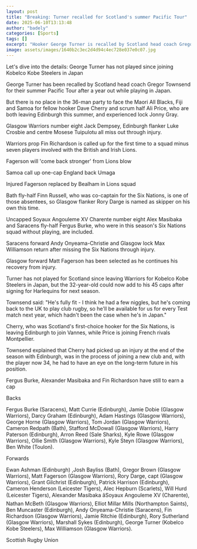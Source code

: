 ```yaml
---
layout: post
title: "Breaking: Turner recalled for Scotland's summer Pacific Tour"
date: 2025-06-10T13:13:48
author: "badely"
categories: [Sports]
tags: []
excerpt: "Hooker George Turner is recalled by Scotland head coach Gregor Townsend for their summer Pacific Tour after a year out while playing in Japan."
image: assets/images/1640b2c3ec2d4d94c4ec728e037e0c07.jpg
---
```


Let's dive into the details: George Turner has not played since joining Kobelco Kobe Steelers in Japan

George Turner has been recalled by Scotland head coach Gregor Townsend for their summer Pacific Tour after a year out while playing in Japan.

But there is no place in the 36-man party to face the Maori All Blacks, Fiji and Samoa for fellow hooker Dave Cherry and scrum half Ali Price, who are both leaving Edinburgh this summer, and experienced lock Jonny Gray.

Glasgow Warriors number eight Jack Dempsey, Edinburgh flanker Luke Crosbie and centre Mosese Tuipulotu all miss out through injury.

Warriors prop Fin Richardson is called up for the first time to a squad minus seven players involved with the British and Irish Lions.

Fagerson will 'come back stronger' from Lions blow

Samoa call up one-cap England back Umaga

Injured Fagerson replaced by Bealham in Lions squad

Bath fly-half Finn Russell, who was co-captain for the Six Nations, is one of those absentees, so Glasgow flanker Rory Darge is named as skipper on his own this time.

Uncapped Soyaux Angouleme XV Charente number eight Alex Masibaka and Saracens fly-half Fergus Burke, who were in this season's Six Nations squad without playing, are included.

Saracens forward Andy Onyeama-Christie and Glasgow lock Max Williamson return after missing the Six Nations through injury.

Glasgow forward Matt Fagerson has been selected as he continues his recovery from injury.

Turner has not played for Scotland since leaving Warriors for Kobelco Kobe Steelers in Japan, but the 32-year-old could now add to his 45 caps after signing for Harlequins for next season.

Townsend said: "He's fully fit - I think he had a few niggles, but he's coming back to the UK to play club rugby, so he'll be available for us for every Test match next year, which hadn't been the case when he's in Japan."

Cherry, who was Scotland's first-choice hooker for the Six Nations, is leaving Edinburgh to join Vannes, while Price is joining French rivals Montpellier.

Townsend explained that Cherry had picked up an injury at the end of the season with Edinburgh, was in the process of joining a new club and, with the player now 34, he had to have an eye on the long-term future in his position.

Fergus Burke, Alexander Masibaka and Fin Richardson have still to earn a cap

Backs

Fergus Burke  (Saracens), Matt Currie (Edinburgh), Jamie Dobie (Glasgow Warriors), Darcy Graham (Edinburgh), Adam Hastings (Glasgow Warriors),  George Horne (Glasgow Warriors), Tom Jordan (Glasgow Warriors), Cameron Redpath (Bath), Stafford McDowall (Glasgow Warriors), Harry Paterson (Edinburgh), Arron Reed (Sale Sharks), Kyle Rowe (Glasgow Warriors), Ollie Smith (Glasgow Warriors), Kyle Steyn (Glasgow Warriors), Ben White (Toulon).

Forwards

Ewan Ashman (Edinburgh) ,Josh Bayliss (Bath), Gregor Brown (Glasgow Warriors), Matt Fagerson (Glasgow Warriors), Rory Darge, capt (Glasgow Warriors), Grant Gilchrist (Edinburgh), Patrick Harrison (Edinburgh), Cameron Henderson (Leicester Tigers), Alec Hepburn (Scarlets), Will Hurd (Leicester Tigers), Alexander Masibaka âSoyaux Angouleme XV (Charente), Nathan McBeth (Glasgow Warriors), Elliot Millar Mills (Northampton Saints), Ben Muncaster (Edinburgh), Andy Onyeama-Christie (Saracens), Fin Richardson (Glasgow Warriors), Jamie Ritchie (Edinburgh), Rory Sutherland (Glasgow Warriors), Marshall Sykes (Edinburgh), George Turner (Kobelco Kobe Steelers), Max Williamson (Glasgow Warriors).

Scottish Rugby Union

